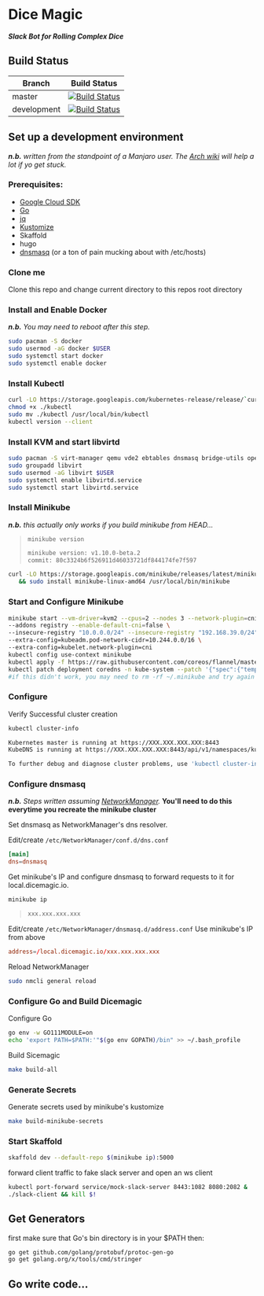 
# Dice Magic

***Slack Bot for Rolling Complex Dice***

## Build Status

|Branch|Build Status |
|--|--|
| master | [![Build Status](https://semaphoreci.com/api/v1/smallnet/dicemagic/branches/master/badge.svg)](https://semaphoreci.com/smallnet/dicemagic) |
| development |  [![Build Status](https://semaphoreci.com/api/v1/smallnet/dicemagic/branches/vdev/badge.svg)](https://semaphoreci.com/smallnet/dicemagic)|

## Set up a development environment

***n.b.*** *written from the standpoint of a Manjaro user. The [Arch wiki](https://wiki.archlinux.org/) will help a lot if yo get stuck.*

### Prerequisites:
 - [Google Cloud SDK](https://cloud.google.com/sdk/downloads)
 - [Go](https://golang.org/doc/install)
 - [jq](https://stedolan.github.io/jq/)
 - [Kustomize](https://github.com/kubernetes-sigs/kustomize/blob/master/docs/INSTALL.md)
 - Skaffold
 - hugo
 - [dnsmasq](https://wiki.archlinux.org/index.php/NetworkManager#dnsmasq) (or a ton of pain mucking about with /etc/hosts)

### Clone me

Clone this repo and change current directory to this repos root directory

### Install and Enable Docker

***n.b.*** *You may need to reboot after this step.*

 ```bash
 sudo pacman -S docker
 sudo usermod -aG docker $USER
 sudo systemctl start docker
 sudo systemctl enable docker
 ```

### Install Kubectl

```bash
curl -LO https://storage.googleapis.com/kubernetes-release/release/`curl -s https://storage.googleapis.com/kubernetes-release/release/stable.txt`/bin/linux/amd64/kubectl
chmod +x ./kubectl
sudo mv ./kubectl /usr/local/bin/kubectl
kubectl version --client
```

### Install KVM and start libvirtd
```bash
sudo pacman -S virt-manager qemu vde2 ebtables dnsmasq bridge-utils openbsd-netcat
sudo groupadd libvirt
sudo usermod -aG libvirt $USER
sudo systemctl enable libvirtd.service
sudo systemctl start libvirtd.service
```

### Install Minikube

***n.b.*** *this actually only works if you build minikube from HEAD...*

> `minikube version`
> ```bash
> minikube version: v1.10.0-beta.2
> commit: 80c3324b6f526911d46033721df844174fe7f597
> ```


```bash
curl -LO https://storage.googleapis.com/minikube/releases/latest/minikube-linux-amd64 \
   && sudo install minikube-linux-amd64 /usr/local/bin/minikube
```

### Start and Configure Minikube

```bash
minikube start --vm-driver=kvm2 --cpus=2 --nodes 3 --network-plugin=cni \
--addons registry --enable-default-cni=false \
--insecure-registry "10.0.0.0/24" --insecure-registry "192.168.39.0/24" \
--extra-config=kubeadm.pod-network-cidr=10.244.0.0/16 \
--extra-config=kubelet.network-plugin=cni
kubectl config use-context minikube
kubectl apply -f https://raw.githubusercontent.com/coreos/flannel/master/Documentation/kube-flannel.yml
kubectl patch deployment coredns -n kube-system --patch '{"spec":{"template":{"spec":{"volumes":[{"name":"emptydir-tmp","emptyDir":{}}],"containers":[{"name":"coredns","volumeMounts":[{"name":"emptydir-tmp","mountPath":"/tmp"}]}]}}}}'
#if this didn't work, you may need to rm -rf ~/.minikube and try again
```

### Configure

Verify Successful cluster creation
```bash
kubectl cluster-info
```
```bash
Kubernetes master is running at https://XXX.XXX.XXX.XXX:8443
KubeDNS is running at https://XXX.XXX.XXX.XXX:8443/api/v1/namespaces/kube-system/services/kube-dns:dns/proxy

To further debug and diagnose cluster problems, use 'kubectl cluster-info dump'.
```

### Configure dnsmasq

***n.b.*** *Steps written assuming [NetworkManager](https://wiki.archlinux.org/index.php/Network_configuration#Network_managers).*
**You'll need to do this everytime you recreate the minikube cluster**

Set dnsmasq as NetworkManager's dns resolver.

Edit/create `/etc/NetworkManager/conf.d/dns.conf`

```toml
[main]
dns=dnsmasq
```

Get minikube's IP and configure dnsmasq to forward requests to it for local.dicemagic.io.

```bash
minikube ip
```

> ```bash
> xxx.xxx.xxx.xxx
> ```

Edit/create `/etc/NetworkManager/dnsmasq.d/address.conf` Use minikube's IP from above

```toml
address=/local.dicemagic.io/xxx.xxx.xxx.xxx
```

Reload NetworkManager

```bash
sudo nmcli general reload
```

### Configure Go and Build Dicemagic

Configure Go
```bash
go env -w GO111MODULE=on
echo 'export PATH=$PATH:'"$(go env GOPATH)/bin" >> ~/.bash_profile
```

Build Sicemagic

```bash
make build-all
```

### Generate Secrets

Generate secrets used by minikube's kustomize

```bash
make build-minikube-secrets
```

### Start Skaffold
```bash
skaffold dev --default-repo $(minikube ip):5000
```

forward client traffic to fake slack server
and open an ws client
```bash
kubectl port-forward service/mock-slack-server 8443:1082 8080:2082 &
./slack-client && kill $!
```

## Get Generators
first make sure that Go's bin directory is in your $PATH then:

```bash
go get github.com/golang/protobuf/protoc-gen-go
go get golang.org/x/tools/cmd/stringer
```

## Go write code...
